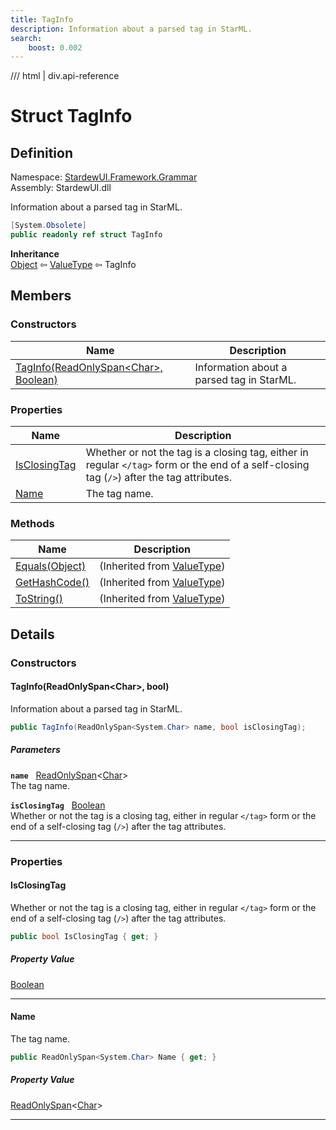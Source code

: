 ```yaml
---
title: TagInfo
description: Information about a parsed tag in StarML.
search:
    boost: 0.002
---
```


<link rel="stylesheet" href="/StardewUI/stylesheets/reference.css" />

/// html | div.api-reference

# Struct TagInfo

## Definition

<div class="api-definition" markdown>

Namespace: [StardewUI.Framework.Grammar](index.md)  
Assembly: StardewUI.dll  

</div>

Information about a parsed tag in StarML.

```cs
[System.Obsolete]
public readonly ref struct TagInfo
```

**Inheritance**  
[Object](https://learn.microsoft.com/en-us/dotnet/api/system.object) ⇦ [ValueType](https://learn.microsoft.com/en-us/dotnet/api/system.valuetype) ⇦ TagInfo

## Members

### Constructors

 | Name | Description |
| --- | --- |
| [TagInfo(ReadOnlySpan&lt;Char&gt;, Boolean)](#taginforeadonlyspanchar-bool) | Information about a parsed tag in StarML. | 

### Properties

 | Name | Description |
| --- | --- |
| [IsClosingTag](#isclosingtag) | Whether or not the tag is a closing tag, either in regular `</tag>` form or the end of a self-closing tag (`/>`) after the tag attributes. | 
| [Name](#name) | The tag name. | 

### Methods

 | Name | Description |
| --- | --- |
| [Equals(Object)](https://learn.microsoft.com/en-us/dotnet/api/system.valuetype.equals) | <span class="muted" markdown>(Inherited from [ValueType](https://learn.microsoft.com/en-us/dotnet/api/system.valuetype))</span> | 
| [GetHashCode()](https://learn.microsoft.com/en-us/dotnet/api/system.valuetype.gethashcode) | <span class="muted" markdown>(Inherited from [ValueType](https://learn.microsoft.com/en-us/dotnet/api/system.valuetype))</span> | 
| [ToString()](https://learn.microsoft.com/en-us/dotnet/api/system.valuetype.tostring) | <span class="muted" markdown>(Inherited from [ValueType](https://learn.microsoft.com/en-us/dotnet/api/system.valuetype))</span> | 

## Details

### Constructors

#### TagInfo(ReadOnlySpan&lt;Char&gt;, bool)

Information about a parsed tag in StarML.

```cs
public TagInfo(ReadOnlySpan<System.Char> name, bool isClosingTag);
```

##### Parameters

**`name`** &nbsp; [ReadOnlySpan](https://learn.microsoft.com/en-us/dotnet/api/system.readonlyspan-1)<[Char](https://learn.microsoft.com/en-us/dotnet/api/system.char)>  
The tag name.

**`isClosingTag`** &nbsp; [Boolean](https://learn.microsoft.com/en-us/dotnet/api/system.boolean)  
Whether or not the tag is a closing tag, either in regular `</tag>` form or the end of a self-closing tag (`/>`) after the tag attributes.

-----

### Properties

#### IsClosingTag

Whether or not the tag is a closing tag, either in regular `</tag>` form or the end of a self-closing tag (`/>`) after the tag attributes.

```cs
public bool IsClosingTag { get; }
```

##### Property Value

[Boolean](https://learn.microsoft.com/en-us/dotnet/api/system.boolean)

-----

#### Name

The tag name.

```cs
public ReadOnlySpan<System.Char> Name { get; }
```

##### Property Value

[ReadOnlySpan](https://learn.microsoft.com/en-us/dotnet/api/system.readonlyspan-1)<[Char](https://learn.microsoft.com/en-us/dotnet/api/system.char)>

-----


